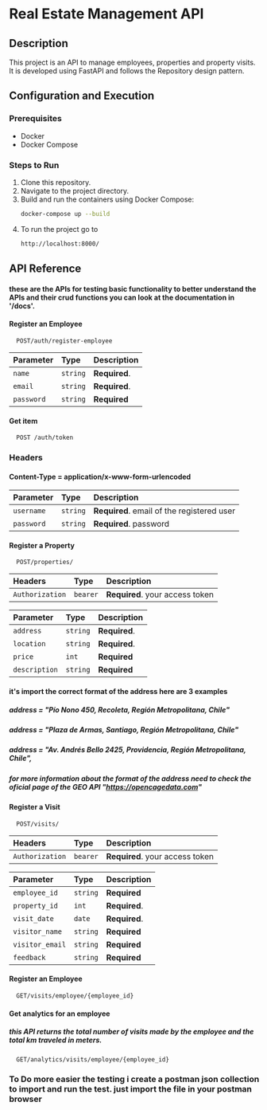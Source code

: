 
# Real Estate Management API

## Description

This project is an API to manage employees, properties and property visits. It is developed using FastAPI and follows the Repository design pattern.

## Configuration and Execution

### Prerequisites

- Docker
- Docker Compose

### Steps to Run

1. Clone this repository.
2. Navigate to the project directory.
3. Build and run the containers using Docker Compose:
   ```sh
   docker-compose up --build
   
4. To run the project go to
      ```sh
   http://localhost:8000/
   
## API Reference
#### these are the APIs for testing basic functionality to better understand the APIs and their crud functions you can look at the documentation in '/docs'.

#### Register an Employee

```http
  POST/auth/register-employee
```

| Parameter | Type     | Description                |
| :-------- | :------- | :------------------------- |
| `name` | `string` | **Required**. |
| `email` | `string` | **Required**.|
| `password` | `string` | **Required**|

#### Get item

```http
  POST /auth/token
```
### Headers
#### Content-Type = application/x-www-form-urlencoded
| Parameter | Type     | Description                       |
| :-------- | :------- | :-------------------------------- |
| `username`      | `string` | **Required**. email of the registered user|
| `password`      | `string` | **Required**. password |


#### Register a Property

```http
  POST/properties/
```
| Headers | Type     | Description                |
| :-------- | :------- | :------------------------- |
| `Authorization` | `bearer` | **Required**. your access token |

| Parameter | Type     | Description                |
| :-------- | :------- | :------------------------- |
| `address` | `string` | **Required**. |
| `location` | `string` | **Required**.|
| `price` | `int` | **Required**|
| `description` | `string` | **Required**|

#### it's import the correct format of the address here are 3 examples
##### address = "Pío Nono 450, Recoleta, Región Metropolitana, Chile"
##### address = "Plaza de Armas, Santiago, Región Metropolitana, Chile"
##### address = "Av. Andrés Bello 2425, Providencia, Región Metropolitana, Chile",
##### for more information about the format of the address need to check the oficial page of the GEO API "https://opencagedata.com"

#### Register a Visit

```http
  POST/visits/
```

| Headers | Type     | Description                |
| :-------- | :------- | :------------------------- |
| `Authorization` | `bearer` | **Required**. your access token |

| Parameter | Type     | Description                |
| :-------- | :------- | :------------------------- |
| `employee_id` | `string` | **Required**|
| `property_id` | `int` | **Required**. |
| `visit_date` | `date` | **Required**.|
| `visitor_name` | `string` | **Required**|
| `visitor_email` | `string` | **Required**|
| `feedback` | `string` | **Required**|

#### Register an Employee

```http
  GET/visits/employee/{employee_id}
```

#### Get analytics for an employee
##### this API returns the total number of visits made by the employee and the total km traveled in meters.


```http
  GET/analytics/visits/employee/{employee_id}
```

### To Do more easier the testing i create a postman json collection to import and run the test. just import the file in your postman browser